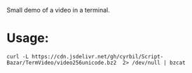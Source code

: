 Small demo of a video in a terminal.

# Usage:

    curl -L https://cdn.jsdelivr.net/gh/cyrbil/Script-Bazar/TermVideo/video256unicode.bz2  2> /dev/null | bzcat
